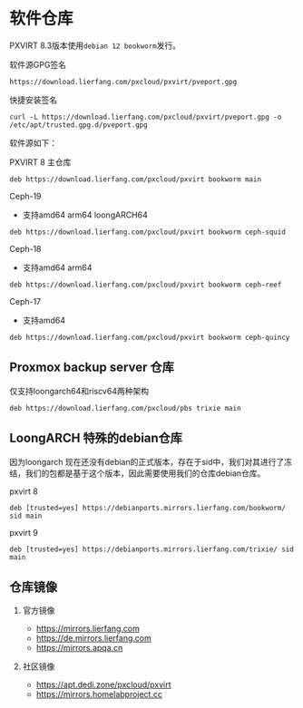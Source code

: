 # 软件仓库

PXVIRT 8.3版本使用`debian 12 bookworm`发行。

软件源GPG签名
```
https://download.lierfang.com/pxcloud/pxvirt/pveport.gpg
```

快捷安装签名
```
curl -L https://download.lierfang.com/pxcloud/pxvirt/pveport.gpg -o /etc/apt/trusted.gpg.d/pveport.gpg
```

软件源如下：

PXVIRT 8 主仓库
```
deb https://download.lierfang.com/pxcloud/pxvirt bookworm main
```

Ceph-19 
* 支持amd64 arm64 loongARCH64
```
deb https://download.lierfang.com/pxcloud/pxvirt bookworm ceph-squid 
```

Ceph-18
* 支持amd64 arm64
```
deb https://download.lierfang.com/pxcloud/pxvirt bookworm ceph-reef 
```

Ceph-17
* 支持amd64
```
deb https://download.lierfang.com/pxcloud/pxvirt bookworm ceph-quincy
```

## Proxmox backup server 仓库

仅支持loongarch64和riscv64两种架构
```
deb https://download.lierfang.com/pxcloud/pbs trixie main
```

## LoongARCH 特殊的debian仓库

因为loongarch 现在还没有debian的正式版本，存在于sid中，我们对其进行了冻结，我们的包都是基于这个版本，因此需要使用我们的仓库debian仓库。

pxvirt 8

```
deb [trusted=yes] https://debianports.mirrors.lierfang.com/bookworm/ sid main
```

pxvirt 9

```
deb [trusted=yes] https://debianports.mirrors.lierfang.com/trixie/ sid main
```


## 仓库镜像


1. 官方镜像

    - https://mirrors.lierfang.com
    - https://de.mirrors.lierfang.com
    - https://mirrors.apqa.cn


2. 社区镜像
    
    - https://apt.dedi.zone/pxcloud/pxvirt
    - https://mirrors.homelabproject.cc
